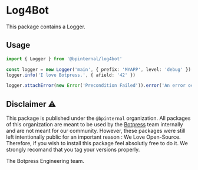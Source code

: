 # Log4Bot

This package contains a Logger.

## Usage

```ts
import { Logger } from '@bpinternal/log4bot'

const logger = new Logger('main', { prefix: 'MYAPP', level: 'debug' })
logger.info('I love Botpress.', { afield: '42' })

logger.attachError(new Error('Precondition Failed')).error('An error occured')
```

## Disclaimer ⚠️

This package is published under the `@bpinternal` organization. All packages of this organization are meant to be used by the [Botpress](https://github.com/botpress/botpress) team internally and are not meant for our community. However, these packages were still left intentionally public for an important reason : We Love Open-Source. Therefore, if you wish to install this package feel absolutly free to do it. We strongly recomand that you tag your versions properly.

The Botpress Engineering team.
